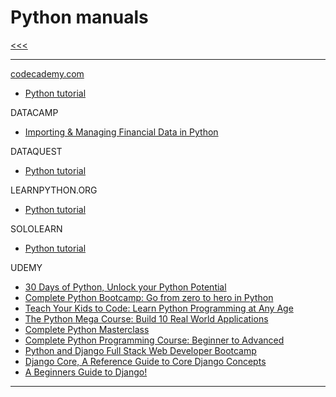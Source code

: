 
Python manuals
======

[<<<](https://github.com/ttltrk/PRG/blob/master/COUR_MAN.MD)

---

[codecademy.com]()

  * <a href="https://github.com/ttltrk/PRG/blob/master/PY/DOC/CODECADEMY_PY.MD">Python tutorial</a>

DATACAMP

  * <a href="https://github.com/ttltrk/PRG/blob/master/PY/DOC/DATACAMP_PY_FIN.MD">Importing & Managing Financial Data in Python</a>

DATAQUEST

  * <a href="https://github.com/ttltrk/PRG/blob/master/PY/DOC/DATAQUEST_PY.MD">Python tutorial</a>

LEARNPYTHON.ORG

  * <a href="https://github.com/ttltrk/PRG/blob/master/PY/DOC/LEARNPYTHON_PY.MD">Python tutorial</a>

SOLOLEARN

  * <a href="https://github.com/ttltrk/PRG/blob/master/PY/DOC/SOLOLEARN_PY.MD">Python tutorial</a>

UDEMY

  * <a href="https://github.com/ttltrk/PRG/blob/master/PY/DOC/UD_30_PY.MD">30 Days of Python, Unlock your Python Potential</a>
  * <a href="https://github.com/ttltrk/PRG/blob/master/PY/DOC/UD_FROM_ZE_TO_HE.MD">Complete Python Bootcamp: Go from zero to hero in Python</a>
  * <a href="https://github.com/ttltrk/PRG/blob/master/PY/DOC/udemy_teach_your_kids_to_code.MD">Teach Your Kids to Code: Learn Python Programming at Any Age</a>
  * <a href="#">The Python Mega Course: Build 10 Real World Applications</a>
  * <a href="#">Complete Python Masterclass</a>
  * <a href="#">Complete Python Programming Course: Beginner to Advanced</a>
  * <a href="#">Python and Django Full Stack Web Developer Bootcamp</a>
  * <a href="#">Django Core, A Reference Guide to Core Django Concepts</a>
  * <a href="#">A Beginners Guide to Django!</a>

---
